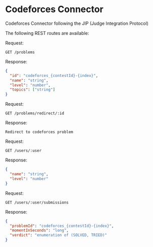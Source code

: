 # Codeforces Connector

Codeforces Connector following the JIP (Judge Integration Protocol)

The following REST routes are available:

Request:

```
GET /problems
```

Response:

```json
{
  "id": "codeforces_{contestId}-{index}",
  "name": "string",
  "level": "number",
  "topics": ["string"]
}
```

Request:

```
GET /problems/redirect/:id
```

Response:

```
Redirect to codeforces problem
```

Request:

```
GET /users/:user
```

Response:

```json
{
  "name": "string",
  "level": "number"
}
```

Request:

```
GET /users/:user/submissions
```

Response:

```json
{
  "problemId": "codeforces_{contestId}-{index}",
  "momentInSeconds": "long",
  "verdict": "enumeration of (SOLVED, TRIED)"
}
```
